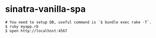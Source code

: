 # sinatra-vanilla-spa

```
# You need to setup DB, useful command is `$ bundle exec rake -T`.
$ ruby myapp.rb
$ open http://localhost:4567
```

